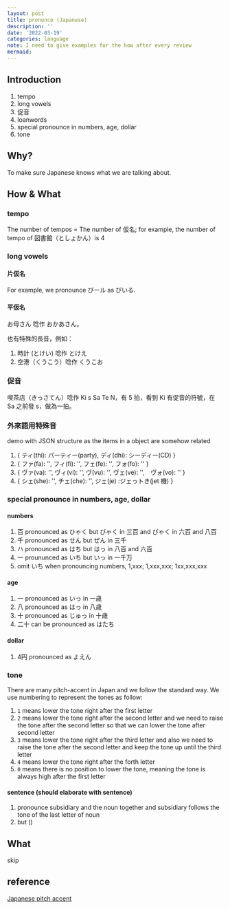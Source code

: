 ```yaml
---
layout: post
title: pronunce (Japanese)
description: ''
date: '2022-03-19'
categories: language
note: I need to give examples for the how after every review
mermaid:
---
```


## Introduction

1. tempo
2. long vowels
3. 促音
4. loanwords
5. special pronounce in numbers, age, dollar
6. tone

## Why?

To make sure Japanese knows what we are talking about.

## How & What

### tempo

The number of tempos = The number of 仮名; for example, the number of tempo of 図書館（としょかん）is 4

### long vowels

#### 片仮名

For example, we pronounce びール as びいる.

#### 平仮名

お母さん 唸作 おかあさん。

也有特殊的長音，例如：

1. 時計 (とけい) 唸作 とけえ
2. 空港（くうこう）唸作 くうこお

### 促音

喫茶店（きっさてん）唸作 Ki s Sa Te N，有 5 拍，看到 Ki 有促音的符號，在 Sa 之前發 s，做為一拍。

### 外來語用特殊音

demo with JSON structure as the items in a object are somehow related

1. { ティ(thi): パーティー(party), ディ(dhi): シーディー(CD) }
2. { ファ(fa): '', フィ(fi): '', フェ(fe): '', フォ(fo): '' }
3. { ヴァ(va): '', ヴィ(vi): '', ヴ(vu): '', ヴェ(ve): '',　ヴォ(vo): '' }
4. { シェ(she): '', チェ(che): '', ジェ(je) :ジェっトき(jet 機) }

### special pronounce in numbers, age, dollar

#### numbers

1. 百 pronounced as ひゃく but びゃく in 三百 and ぴゃく in 六百 and 八百
2. 千 pronounced as せん but ぜん in 三千
3. ハ pronounced as はち but はっ in 八百 and 六百
4. 一 proununced as いち but いっ in 一千万
5. omit いち when pronouncing numbers, 1,xxx; 1,xxx,xxx; 1xx,xxx,xxx

#### age

1. 一 pronounced as いっ in 一歳
2. 八 pronounced as はっ in 八歳
3. 十 pronounced as じゅっ in 十歳
4. 二十 can be pronounced as はたち

#### dollar

1. 4円 pronounced as よえん

### tone

There are many pitch-accent in Japan and we follow the standard way. We use numbering to represent the tones as follow:

1. `1` means lower the tone right after the first letter
2. `2` means lower the tone right after the second letter and we need to raise the tone after the second letter so that we can lower the tone after second letter
3. `3` means lower the tone right after the third letter and also we need to raise the tone after the second letter and keep the tone up until the third letter
4. `4` means lower the tone right after the forth letter
5. `0` means there is no position to lower the tone, meaning the tone is always high after the first letter

#### sentence (should elaborate with sentence)

1. pronounce subsidiary and the noun together and subsidiary follows the tone of the last letter of noun
2. but ()


## What

skip

## reference

[Japanese pitch accent](https://en.wikipedia.org/wiki/Japanese_pitch_accent)
